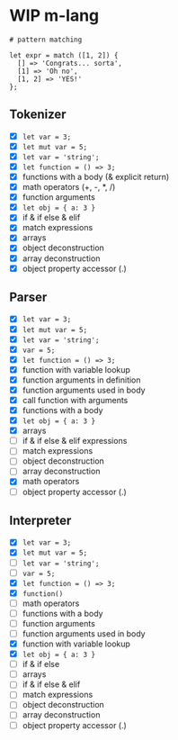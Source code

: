 # WIP m-lang

```
# pattern matching

let expr = match ([1, 2]) {
  [] => 'Congrats... sorta',
  [1] => 'Oh no',
  [1, 2] => 'YES!'
};

```


## Tokenizer

- [x] `let var = 3;`
- [x] `let mut var = 5;`
- [x] `let var = 'string';`
- [x] `let function = () => 3;`
- [x] functions with a body (& explicit return)
- [x] math operators (+, -, *, /)
- [x] function arguments
- [x] `let obj = { a: 3 }`
- [x] if & if else & elif
- [x] match expressions
- [x] arrays
- [x] object deconstruction
- [x] array deconstruction
- [x] object property accessor (.)

## Parser

- [x] `let var = 3;`
- [x] `let mut var = 5;`
- [x] `let var = 'string';`
- [x] `var = 5;`
- [x] `let function = () => 3;`
- [x] function with variable lookup
- [x] function arguments in definition
- [x] function arguments used in body
- [x] call function with arguments
- [x] functions with a body
- [x] `let obj = { a: 3 }`
- [x] arrays
- [ ] if & if else & elif expressions
- [ ] match expressions
- [ ] object deconstruction
- [ ] array deconstruction
- [x] math operators
- [ ] object property accessor (.)

## Interpreter

- [x] `let var = 3;`
- [x] `let mut var = 5;`
- [ ] `let var = 'string';`
- [ ] `var = 5;`
- [x] `let function = () => 3;`
- [x] `function()`
- [ ] math operators
- [ ] functions with a body
- [ ] function arguments
- [ ] function arguments used in body
- [x] function with variable lookup
- [x] `let obj = { a: 3 }`
- [ ] if & if else
- [ ] arrays
- [ ] if & if else & elif
- [ ] match expressions
- [ ] object deconstruction
- [ ] array deconstruction
- [ ] object property accessor (.)